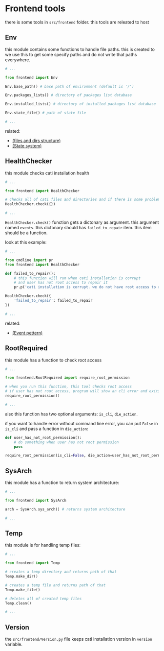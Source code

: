 # Frontend tools
there is some tools in `src/frontend` folder.
this tools are releated to host

## Env
this module contains some functions to handle file paths.
this is created to we use this to get some specify paths and do not write that paths everywhere.

```python
# ...

from frontend import Env

Env.base_path() # base path of environment (default is '/')

Env.packages_lists() # directory of packages list database

Env.installed_lists() # directory of installed packages list database

Env.state_file() # path of state file

# ...
```

related:
- [(files and dirs structure)](/doc/files-and-dirs-structure.md)
- [(State system)](/doc/developer/state-system.md)

## HealthChecker
this module checks cati installation health

```python
# ...

from frontend import HealthChecker

# checks all of cati files and directories and if there is some problems, repair them
HealthChecker.check({})

# ...
```

`HealthChecker.check()` function gets a dictonary as argument. this argument named `events`.
this dictonary should has `failed_to_repair` item. this item should be a function.

look at this example:

```python
# ...

from cmdline import pr
from frontend import HealthChecker

def failed_to_repair():
    # this function will run when cati installation is corrupt
    # and user has not root access to repair it
    pr.p('cati installation is corrupt. we do not have root access to repair it')

HealthChecker.check({
    'failed_to_repair': failed_to_repair
})

# ...
```

related:
- [(Event pettern)](/doc/developer/event-pattern.md)

## RootRequired
this module has a function to check root access

```python
# ...

from frontend.RootRequired import require_root_permission

# when you run this function, this tool checks root access
# if user has not root access, program will show an cli error and exits
require_root_permission()

# ...
```

also this function has two optional arguments: `is_cli`, `die_action`.

if you want to handle error without command line error, you can put `False` in `is_cli` and pass a function in `die_action`:

```python
def user_has_not_root_permission():
    # do something when user has not root permission
    pass

require_root_permission(is_cli=False, die_action=user_has_not_root_permission)
```

## SysArch
this module has a function to return system architecture:

```python
# ...

from frontend import SysArch

arch = SysArch.sys_arch() # returns system architecture

# ...
```

## Temp
this module is for handling temp files:

```python
# ...

from frontend import Temp

# creates a temp directory and returns path of that
Temp.make_dir()

# creates a temp file and returns path of that
Temp.make_file()

# deletes all of created temp files
Temp.clean()

# ...
```

## Version
the `src/frontend/Version.py` file keeps cati installation version in `version` variable.
